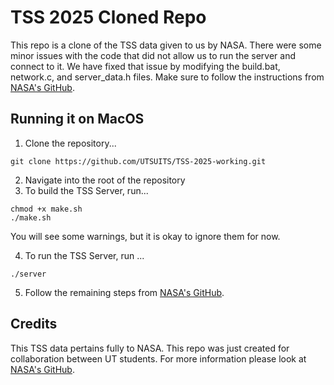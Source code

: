 # TSS 2025 Cloned Repo

This repo is a clone of the TSS data given to us by NASA. There were some minor issues with the code that did not allow us to run the server and connect to it. We have fixed that issue by modifying the build.bat, network.c, and server_data.h files. Make sure to follow the instructions from [NASA's GitHub](https://github.com/SUITS-Techteam/TSS-2025). 

## Running it on MacOS 
1. Clone the repository...
```
git clone https://github.com/UTSUITS/TSS-2025-working.git 
```
2. Navigate into the root of the repository
3. To build the TSS Server, run...
```
chmod +x make.sh
./make.sh
```
You will see some warnings, but it is okay to ignore them for now. 

4. To run the TSS Server, run ...
```
./server
```

5. Follow the remaining steps from [NASA's GitHub](https://github.com/SUITS-Techteam/TSS-2025). 

## Credits
This TSS data pertains fully to NASA. This repo was just created for collaboration between UT students. For more information please look at [NASA's GitHub](https://github.com/SUITS-Techteam/TSS-2025). 

